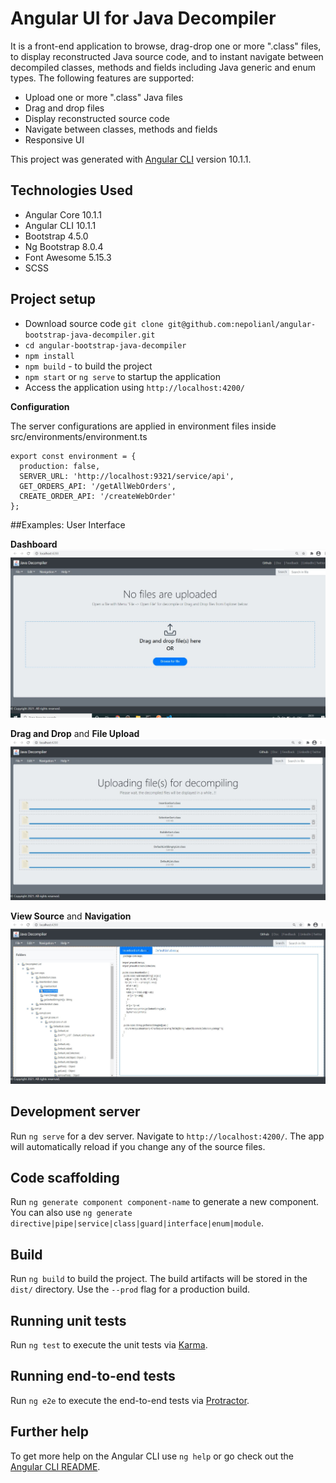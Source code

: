 # Angular UI for Java Decompiler

It is a front-end application to browse, drag-drop one or more ".class" files, to display reconstructed Java source code, and to instant navigate between decompiled classes, methods and fields including Java generic and enum types. The following features are supported:

* Upload one or more ".class" Java files
* Drag and drop files
* Display reconstructed source code
* Navigate between classes, methods and fields 
* Responsive UI

This project was generated with [Angular CLI](https://github.com/angular/angular-cli) version 10.1.1.

## Technologies Used

* Angular Core 10.1.1
* Angular CLI 10.1.1
* Bootstrap 4.5.0
* Ng Bootstrap 8.0.4
* Font Awesome 5.15.3
* SCSS

## Project setup

* Download source code `git clone git@github.com:nepolianl/angular-bootstrap-java-decompiler.git`
* `cd angular-bootstrap-java-decompiler`
* `npm install`
* `npm build` - to build the project
* `npm start` or `ng serve` to startup the application
* Access the application using `http://localhost:4200/`

**Configuration**

The server configurations are applied in environment files inside src/environments/environment.ts

	export const environment = {
	  production: false,
	  SERVER_URL: 'http://localhost:9321/service/api',
	  GET_ORDERS_API: '/getAllWebOrders',
	  CREATE_ORDER_API: '/createWebOrder'
	};

##Examples: User Interface

**Dashboard**
![Alt text](./screenshots/dashboard.JPG?raw=true "Dashboard Screen")

**Drag and Drop** and **File Upload**
![Alt text](./screenshots/upload.JPG?raw=true "File Upload Screen")

**View Source** and **Navigation**
![Alt text](./screenshots/view.JPG?raw=true "Navigation Screen")


## Development server

Run `ng serve` for a dev server. Navigate to `http://localhost:4200/`. The app will automatically reload if you change any of the source files.

## Code scaffolding

Run `ng generate component component-name` to generate a new component. You can also use `ng generate directive|pipe|service|class|guard|interface|enum|module`.

## Build

Run `ng build` to build the project. The build artifacts will be stored in the `dist/` directory. Use the `--prod` flag for a production build.

## Running unit tests

Run `ng test` to execute the unit tests via [Karma](https://karma-runner.github.io).

## Running end-to-end tests

Run `ng e2e` to execute the end-to-end tests via [Protractor](http://www.protractortest.org/).

## Further help

To get more help on the Angular CLI use `ng help` or go check out the [Angular CLI README](https://github.com/angular/angular-cli/blob/master/README.md).
